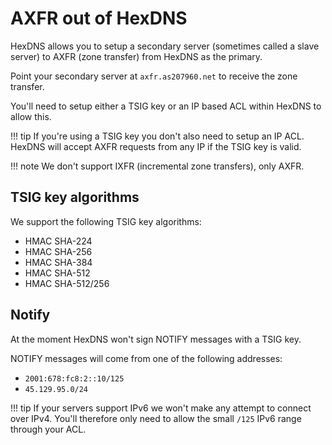 # AXFR out of HexDNS

HexDNS allows you to setup a secondary server (sometimes called a slave server)
to AXFR (zone transfer) from HexDNS as the primary.

Point your secondary server at `axfr.as207960.net` to receive the zone transfer.

You'll need to setup either a TSIG key or an IP based ACL within HexDNS to allow this.

!!! tip
    If you're using a TSIG key you don't also need to setup an IP ACL. HexDNS will
    accept AXFR requests from any IP if the TSIG key is valid.

!!! note
    We don't support IXFR (incremental zone transfers), only AXFR.

## TSIG key algorithms

We support the following TSIG key algorithms:

- HMAC SHA-224
- HMAC SHA-256
- HMAC SHA-384
- HMAC SHA-512
- HMAC SHA-512/256

## Notify

At the moment HexDNS won't sign NOTIFY messages with a TSIG key.

NOTIFY messages will come from one of the following addresses:

- `2001:678:fc8:2::10/125`
- `45.129.95.0/24`

!!! tip
    If your servers support IPv6 we won't make any attempt to connect over IPv4.
    You'll therefore only need to allow the small `/125` IPv6 range through your ACL.